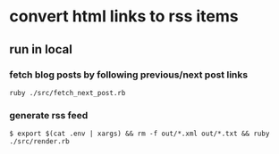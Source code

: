 # convert html links to rss items

## run in local

### fetch blog posts by following previous/next post links

`ruby ./src/fetch_next_post.rb`

### generate rss feed

`$ export $(cat .env | xargs) && rm -f out/*.xml out/*.txt && ruby ./src/render.rb`
